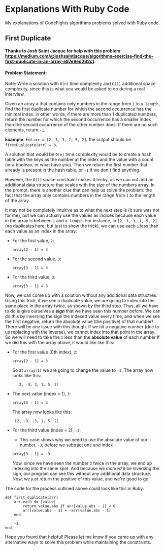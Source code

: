 # Explanations With Ruby Code
My explanations of CodeFights algorithms problems solved with Ruby code.

## First Duplicate
#### Thanks to Josh Saint Jacque for help with this problem: https://medium.com/@joshsaintjacque/algorithms-exercise-find-the-first-duplicate-in-an-array-e97e9ed282c1.

#### __Problem Statement__:
Note: Write a solution with `O(n)` time complexity and `O(1)` additional space complexity, since this is what you would be asked to do during a real interview.

Given an array a that contains only numbers in the range from `1` to `a.length`, find the first duplicate number for which the second occurrence has the minimal index. In other words, if there are more than 1 duplicated numbers, return the number for which the second occurrence has a smaller index than the second occurrence of the other number does. If there are no such elements, return `-1`.

__Example__:
For `arr = [2, 3, 3, 1, 5, 2]`, the output should be
`firstDuplicate(arr) = 3`.

A solution that would be `O(n)` time complexity would be to create a hash table with the keys as the number at the index and the value with a count (or a boolean, or what have you). Then we return the first number that already is present in the hash table, or `-1` if we don't find anything.

However, the `O(1)` space constraint makes it tricky, as we can not add an additional data structure that scales with the size of the numbers array. In the prompt, there is another clue that can help us solve the problem: the fact that the array only contains numbers in the range from `1` to the length of the array.

It may not be completely intuitive as to what the next step is (it sure was not for me), but we can actually use the values as indices because each value in the array is between `1` and `a.length`. For instance, in `[2, 3, 3, 1, 5, 2]` (no duplicates here, but just to show the trick), we can use each `1` less than each value as an index in the array:
* For the first value, `2`:
    ```
    array[2 - 1] = 3
    ```
* For the second value, `3`:
    ```
    array[3 - 1] = 3
    ```
* For the third value, `3`:
    ```
    array[3 - 1] = 3
    ```
Now, we can come up with a solution without any additional data structres. Using this trick, if we see a duplicate value, we are going to index into the same place in the array twice, as shown by the third step. Thus, all we have to do is give ourselves a ***sign*** that we have seen this number before. We can do this by inversing the sign the indexed value every time, and when we see the first negative, return the absolute value (the positive) of that number! There will be one issue with this though. If we hit a negative number (due to us replacing with the inverse), we cannot index into that point in the array. So we will need to take the `1` less than the **absolute value** of each number If we did this with the array above, it would like like this:
* For the first value (0th index), `2`:
    ```
    array[2 - 1] = 3
    ```
    So at `array[1]` we are going to change the value to `-3`. The array now looks like this:

        [2, -3, 3, 1, 5, 2]

*  The next value (index = 1), `3`:
    ```
    array[3 - 1] = 3
    ```
    The array now looks like this:

        [2, -3, -3, 1, 5, 2]

* For the third value (index = 2), `-3`:
    * This case shows why we need to use the absolute value of our number, `-3`, before we subtract one and index
    ```
    array[3 - 1] = -3
    ```
    Now, since we have seen the number `3` twice in the array, we end up indexing into the same spot. And because we *marked* it be inversing the sign, our program can see this without any additional data structure. Now, we just return the positive of this value, and we're good to go!

The code for the process outlined above could look like this in Ruby:
```
def first_duplicate(arr)
    arr.each do |value|
        return value.abs if arr[value.abs - 1] < 0
        arr[value.abs - 1] = -arr[value.abs - 1]
    end

    -1
end
```

Hope you found that helpful! Please let me know if you came up with any alternative ways to solve this problem while maintaining the constraints.